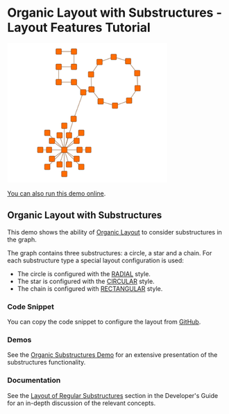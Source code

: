 # Organic Layout with Substructures - Layout Features Tutorial

<img src="../../resources/image/tutorial4organicsubstructures.png" alt="demo-thumbnail" height="320"/>

[You can also run this demo online](https://live.yworks.com/demos/04-tutorial-layout-features/organic-substructures/index.html).

## Organic Layout with Substructures

This demo shows the ability of [Organic Layout](https://docs.yworks.com/yfileshtml/#/api/OrganicLayout) to consider substructures in the graph.

The graph contains three substructures: a circle, a star and a chain. For each substructure type a special layout configuration is used:

- The circle is configured with the [RADIAL](https://docs.yworks.com/yfileshtml/#/api/StarSubstructureStyle#RADIAL) style.
- The star is configured with the [CIRCULAR](https://docs.yworks.com/yfileshtml/#/api/CycleSubstructureStyle#CIRCULAR) style.
- The chain is configured with [RECTANGULAR](https://docs.yworks.com/yfileshtml/#/api/ChainSubstructureStyle.RECTANGULAR) style.

### Code Snippet

You can copy the code snippet to configure the layout from [GitHub](https://github.com/yWorks/yfiles-for-html-demos/blob/master/demos/04-tutorial-layout-features/organic-substructures/OraganicSubstructures.ts).

### Demos

See the [Organic Substructures Demo](../../layout/organicsubstructures/index.html) for an extensive presentation of the substructures functionality.

### Documentation

See the [Layout of Regular Substructures](https://docs.yworks.com/yfileshtml/#/dguide/organic_layout-substructures) section in the Developer's Guide for an in-depth discussion of the relevant concepts.
